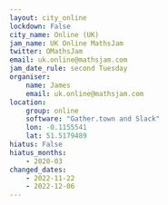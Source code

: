 ```yaml
---
layout: city_online                                   
lockdown: False
city_name: Online (UK)
jam_name: UK Online MathsJam
twitter: OMathsJam
email: uk.online@mathsjam.com
jam_date_rule: second Tuesday
organiser:
    name: James
    email: uk.online@mathsjam.com
location:
    group: online
    software: "Gather.town and Slack"
    lon: -0.1155541
    lat: 51.5179489
hiatus: False
hiatus_months:
    - 2020-03
changed_dates:
    - 2022-11-22
    - 2022-12-06
---
```

